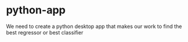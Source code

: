 # python-app
We need to create a python desktop app that makes our work to find the best regressor or best classifier
